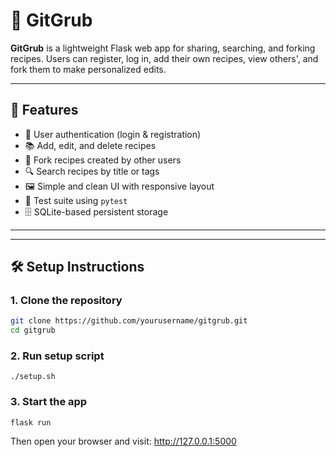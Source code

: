 # 📖 GitGrub

**GitGrub** is a lightweight Flask web app for sharing, searching, and forking recipes. Users can register, log in, add their own recipes, view others', and fork them to make personalized edits.

---

## 🚀 Features

- 🔐 User authentication (login & registration)
- 📚 Add, edit, and delete recipes
- 🍴 Fork recipes created by other users
- 🔍 Search recipes by title or tags
- 🖼️ Simple and clean UI with responsive layout
- 🧪 Test suite using `pytest`
- 🗄️ SQLite-based persistent storage

---


---

## 🛠️ Setup Instructions

### 1. Clone the repository

```bash
git clone https://github.com/yourusername/gitgrub.git
cd gitgrub 
```
### 2. Run setup script

```chmod +x setup.sh
./setup.sh
```
### 3. Start the app

```source venv/bin/activate
flask run
```
Then open your browser and visit:
http://127.0.0.1:5000
